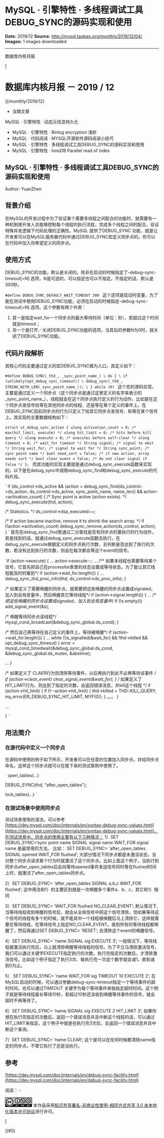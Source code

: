 # MySQL · 引擎特性 · 多线程调试工具DEBUG_SYNC的源码实现和使用

**Date:** 2019/12
**Source:** http://mysql.taobao.org/monthly/2019/12/04/
**Images:** 1 images downloaded

---

数据库内核月报

 [
 # 数据库内核月报 － 2019 / 12
 ](/monthly/2019/12)

 * 当期文章

 MySQL · 引擎特性 · 动态元信息持久化
* MySQL · 引擎特性 · Binlog encryption 浅析
* MySQL · 代码阅读 · MYSQL开源软件源码阅读小技巧
* MySQL · 引擎特性 · 多线程调试工具DEBUG_SYNC的源码实现和使用
* MySQL · 引擎特性 · InnoDB Parallel read of index

 ## MySQL · 引擎特性 · 多线程调试工具DEBUG_SYNC的源码实现和使用 
 Author: YuanZhen 

 ## 背景介绍
在MySQL的开发过程中为了验证某个需要多线程之间配合的功能时，就需要有一种机制使开发人员能够控制每个线程的执行流程，完成多个线程之间的配合，验证特殊并发逻辑下代码处理的正确性。MySQL 提供了DEBUG_SYNC 功能，就是让开发者可以在MySQL服务器代码中通过DEBUG_SYNC宏定义同步点的。你可以在代码中加入你希望定义的同步点。

## 使用方式
DEBUG_SYNC的功能，默认是关闭的。除非在启动的时候指定了–debug-sync-timeout[=N] 选项，N是可选的，可以指定也可以不指定。不指定的话，默认是300秒。

`#define DEBUG_SYNC_DEFAULT_WAIT_TIMEOUT 300
`
这个选项是启动时变量，为了能在测试中使用DEBUG_SYNC功能，必须在启动的时候指定–debug-sync-timeout[=N] 选项。这个参数有两个作用：
1) 其一是指定wait_for一个同步点的最大等待时间（单位：秒），若超过这个时间就会timeout；
2) 另一个是打开／关闭DEBUG_SYNC功能的选项，当其后的参数N为0时，就关闭了DEBUG_SYNC功能。

## 代码片段解析
其核心代码主要通过定义的宏DEBUG_SYNC做为入口，其定义如下：

`#define DEBUG_SYNC(_thd_, _sync_point_name_) \
 do { \
 if (unlikely(opt_debug_sync_timeout)) \
 debug_sync(_thd_, STRING_WITH_LEN(_sync_point_name_)); \
 } while (0)
`
这个宏的源码实现，主要是通过定义一个同步点（这个同步点是通过这里定义的名字来表示的_sync_point_name_），线程就会在这个同步点执行定义的行为动作，比如是在这个同步点发信号给等在其他同步点的线程、还是等在某个定义的事件上。在DEBUG_SYNC目前同步点的行为只定义了给其它同步点发信号、和等在某个信号上。其实现的主要数据结构如下：

`struct st_debug_sync_action {
 ulong activation_count = 0; /* max(hit_limit, execute) */
 ulong hit_limit = 0; /* hits before kill query */
 ulong execute = 0; /* executes before self-clear */
 ulong timeout = 0; /* wait_for timeout */
 String signal; /* signal to emit */
 String wait_for; /* signal to wait for */
 String sync_point; /* sync point name */
 bool need_sort = false; /* if new action, array needs sort */
 bool clear_event = false; /* do not clear signal if false */
};
`
而其功能的实现主要就是通过debug_sync_execute函数来实现的。以下是在debug_sync中调用debug_sync_find和debug_sync_execute的代码片段。

` if (ds_control->ds_active &&
 (action = debug_sync_find(ds_control->ds_action, ds_control->ds_active,
 sync_point_name, name_len)) &&
 action->activation_count) {
 /* Sync point is active (action exists). */
 debug_sync_execute(thd, action);

 /* Statistics. */
 ds_control->dsp_executed++;

 /* If action became inactive, remove it to shrink the search array. */
 if (!action->activation_count) debug_sync_remove_action(ds_control, action);
 }
`
首先在debug_sync_find里通过二分查找是否有同步点的要执行的行为动作，若是找到的话，就通过debug_sync_execute函数去执行。在debug_sync_execute根据定义的同步点执行次数，去判断是否达到了执行的次数，若没有达到执行的次数，则会在每次都会等这个event的信号。

`if (action->execute) {
 …
 action->execute--;
 …
 /** 如果本线程也需要等待某个信号，它首先把自己在processlist表里的状态设置成等待状态，为了能让其它线程能及时的看到*/
 if (action->wait_for.length()) {
 …
 debug_sync_thd_proc_info(thd, ds_control->ds_proc_info);
 }

 /* 如果定义了需要唤醒的同步点，就需要把这些唤醒的同步点设置成signaled，加入到全局变量中，然后唤醒其它等待线程*/
 if (action->signal.length()) {
 …
 /**把这些唤醒的同步点设置成signaled，加入到全局变量中*/
 if (!s.empty()) add_signal_event(&s);

 /* 唤醒等待同步点读线程*/
 mysql_cond_broadcast(&debug_sync_global.ds_cond);
 }

 /* 然后自己再等待在自己定义的事件上，等待被唤醒*/
 if (action->wait_for.length()) {
 …
 while (!is_signalled(&wait_for) && !thd->killed &&
 opt_debug_sync_timeout) {
 error = mysql_cond_timedwait(&debug_sync_global.ds_cond,
 &debug_sync_global.ds_mutex, &abstime);

 …
 }

 /* 如果定义了 CLAER行为则清除等待事件，以后再执行到此不必再等待该事件 */
 if (action->clear_event) clear_signal_event(&wait_for);
 }
 /* 如果定义了 HIT_LIMIT行为，则达到了指定的次数，会返回错误消息，并kill这个线程 */
 if (action->hit_limit) {
 if (!--action->hit_limit) {
 thd->killed = THD::KILL_QUERY;
 my_error(ER_DEBUG_SYNC_HIT_LIMIT, MYF(0));
 }
 。。。
 }

 …

}
`

## 用法简介
### 在源代码中定义一个同步点
在源码中使用的例子如下所示，开发者可以在任意的位置加入同步点，并给同步点命名，这样这个同步点就可以在接下来的测试案例中使用了。

` open_tables(...)

 DEBUG_SYNC(thd, "after_open_tables");

 lock_tables(...)
`
### 在测试场景中使用同步点
测试场景使用的语法，可以参考 [https://dev.mysql.com/doc/internals/en/syntax-debug-sync-values.html](https://dev.mysql.com/doc/internals/en/syntax-debug-sync-values.html)。在测试场景中，同步点的使用主要有以下几种情况：
1）SET DEBUG_SYNC=‘sync point name SIGNAL signal name WAIT_FOR signal name 是最常用的方法。
比如：
SET DEBUG_SYNC= ‘after_open_tables SIGNAL opened WAIT_FOR flushed’; 大部分情况下同步点都是未激活状态，当对整个同步点请求某个行为时就激活了这个同步点。比如上面这个例子，当执行到同步点after_open_tables后会向等待opened事件发送信号同时等在flushed时间上时，就激活了after_open_tables同步点。

2）SET DEBUG_SYNC= ‘after_open_tables SIGNAL a,b,c WAIT_FOR flushed’;
这中用法和1）的主要区别就是一次唤醒多个事件a、b、c，其它和1）相同

3）SET DEBUG_SYNC= ‘WAIT_FOR flushed NO_CLEAR_EVENT’;
默认情况下, 当等待线程收到唤醒的信号后，就会从全局信号中把这个信号清除。但如果等待这个信号的线程有多个的时候，就不能其中一个线程被唤醒后马上清除它，这样就需要在等待线程，在等待信号上指定NO_CLEAR_EVENT。直到所有的等待线程都唤醒了，然后再通过SET DEBUG_SYNC= ‘RESET’; 去清除这个event的唤醒信号。

4）SET DEBUG_SYNC= ‘name SIGNAL sig EXECUTE 3’;
一般情况下，等待线程被激活执行完后，马上就清除唤醒等待线程的信号。为了不立马清除激活信号，我们可以通过关键字EXECUTE指定执行的次数，执行完指定的次数后，才清除激活信号。比如这个例子指定了执行3次、每执行完一次这个数字就会减1，直到减到0为止。

5） SET DEBUG_SYNC= ‘name WAIT_FOR sig TIMEOUT 10 EXECUTE 2’;
在MySQL启动的时候，可以通过参数debug-sync-timeout指定一个等待事件的超时时间，也可以通过TIMEOUT 关键字为每个等待事件单独指定超时时间。这个例子就是等待线程最长等待10秒，若超过10秒还没收到唤醒等待事件的信号，就会超时不再等待了。

6）SET DEBUG_SYNC= ‘name SIGNAL sig EXECUTE 2 HIT_LIMIT 3’;
如果你想在执行完指定的次数后，返回一个错误消息并且中断这个线程的话，可以通过HIT_LIMIT来指定。这个例子中就是在执行完3次后，会返回一个错误消息并且中断这个查询。

7）SET DEBUG_SYNC= ‘name CLEAR’;
这个是可以在任何时候都清除name指定的同步点，不管它执行了还是没执行。

## 参考
[https://dev.mysql.com/doc/internals/en/debug-sync-facility.html](https://dev.mysql.com/doc/internals/en/debug-sync-facility.html)

 阅读： - 

[![知识共享许可协议](.img/8232d49bd3e9_88x31.png)](http://creativecommons.org/licenses/by-nc-sa/3.0/)
本作品采用[知识共享署名-非商业性使用-相同方式共享 3.0 未本地化版本许可协议](http://creativecommons.org/licenses/by-nc-sa/3.0/)进行许可。

 [

 ](#0)